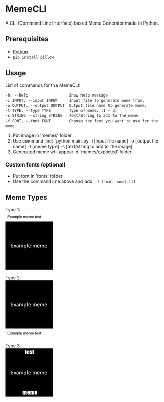 # MemeCLI
A CLI (Command Line Interface) based Meme Generator made in Python.

## Prerequisites
- [Python](https://www.python.org/)
- `pip install pillow`

## Usage
List of commands for the MemeCLI:
```
-h, --help                  Show help message
-i INPUT, --input INPUT     Input file to generate meme from.
-o OUTPUT, --output OUTPUT  Output file name to generate meme.
-t TYPE, --type TYPE        Type of meme. (1 - 3)
-s STRING --string STRING   Text/String to add to the meme.
-f FONT, --font FONT        Choose the font you want to use for the meme.
```

1. Put image in 'memes' folder
2. Use command line: `python main.py -i [input file name] -o [output file name] -t [meme type] -s [text/string to add to the image]'
3. Generated meme will appear in 'memes/exported' folder

### Custom fonts (optional)
- Put font in 'fonts' folder
- Use the command line above and add: `-f [font name].ttf`

## Meme Types

Type 1:  
<img src='memes/exported/example.png' style='width: 30%'>

Type 2:  
<img src='memes/exported/example2.png' style='width: 30%'>

Type 3:  
<img src='memes/exported/example3.png' style='width: 30%'>
